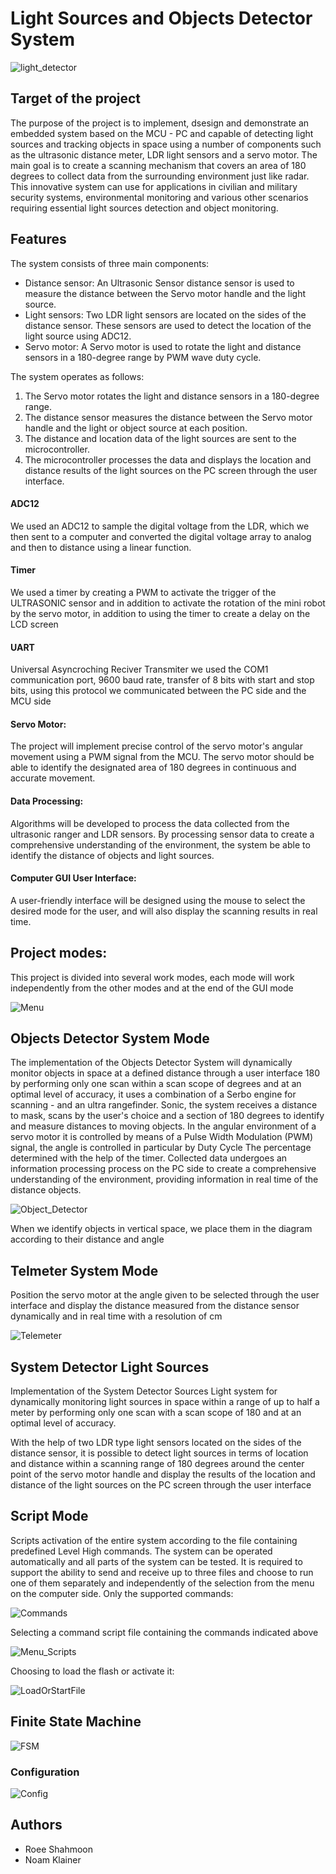 # Light Sources and Objects Detector System

![light_detector](Images/light_detector.jpeg)

## Target of the project 
 The purpose of the project is to implement, dsesign and demonstrate an embedded system based on the MCU - PC and capable of detecting light sources and tracking objects in space 
 using a number of components such as the ultrasonic distance meter, LDR light sensors and a servo motor. The main goal is to create a scanning mechanism that covers an area 
 of 180 degrees to collect data from the surrounding environment just like radar.
 This innovative system can use for applications in civilian and military security systems, environmental monitoring and various other scenarios requiring essential light sources 
 detection and object monitoring.

## Features

The system consists of three main components:

- Distance sensor: An Ultrasonic Sensor distance sensor is used to measure the distance between the Servo motor handle and the light source.
- Light sensors: Two LDR light sensors are located on the sides of the distance sensor. These sensors are used to detect the location of the light source using ADC12.
- Servo motor: A Servo motor is used to rotate the light and distance sensors in a 180-degree range by PWM wave duty cycle.

The system operates as follows:

1. The Servo motor rotates the light and distance sensors in a 180-degree range.
2. The distance sensor measures the distance between the Servo motor handle and the light or object source at each position.
3. The distance and location data of the light sources are sent to the microcontroller.
4. The microcontroller processes the data and displays the location and distance results of the light sources on the PC screen through the user interface.

#### ADC12
We used an ADC12 to sample the digital voltage from the LDR, which we then sent to a computer and converted the digital voltage array to analog and then to distance using a linear function.

#### Timer

We used a timer by creating a PWM to activate the trigger of the ULTRASONIC sensor and in addition to activate the rotation of the mini robot by the servo motor, in addition to using the timer to create a delay on the LCD screen

#### UART

Universal Asyncroching Reciver Transmiter we used the COM1 communication port, 9600 baud rate, transfer of 8 bits with start and stop bits, using this protocol we communicated between the PC side and the MCU side

#### Servo Motor: 
The project will implement precise control of the servo motor's angular movement using a PWM signal from the MCU. The servo motor should be able to identify the designated area of 180 degrees in continuous and accurate movement.

#### Data Processing:
Algorithms will be developed to process the data collected from the ultrasonic ranger and LDR sensors. By processing sensor data to create a comprehensive understanding of the environment, the system be able to identify the distance of objects and light sources.

#### Computer GUI User Interface:
A user-friendly interface will be designed using the mouse to select the desired mode for the user, and will also display the scanning results in real time.

## Project modes:

This project is divided into several work modes, each mode will work independently from the other modes and at the end of the GUI mode

![Menu](Images/Menu.png)


## Objects Detector System Mode

The implementation of the Objects Detector System will dynamically monitor objects in space at a defined distance through a user interface 180 by performing only one scan within a scan scope of degrees and at an optimal level of accuracy, it uses a combination of a Serbo engine for scanning - and an ultra rangefinder. Sonic, the system receives a distance to mask, scans by the user's choice and a section of 180 degrees to identify and measure distances to moving objects. In the angular environment of a servo motor it is controlled by means of a Pulse Width Modulation (PWM) signal, the angle is controlled in particular by Duty Cycle The percentage determined with the help of the timer. Collected data undergoes an information processing process on the PC side to create a comprehensive understanding of the environment, providing information in real time of the distance objects.

![Object_Detector](Images/Object_Detector.png)

When we identify objects in vertical space, we place them in the diagram according to their distance and angle

## Telmeter System Mode

Position the servo motor at the angle given to be selected through the user interface and display the distance measured from the distance sensor dynamically and in real time with a resolution of cm

![Telemeter](Images/Telemeter.png)


## System Detector Light Sources

Implementation of the System Detector Sources Light system for dynamically monitoring light sources in space within a range of up to half a meter by performing only one scan with a scan scope of 180 and at an optimal level of accuracy.

With the help of two LDR type light sensors located on the sides of the distance sensor, it is possible to detect light sources in terms of location and distance within a scanning range of 180 degrees around the center point of the servo motor handle and display the results of the location and distance of the light sources on the PC screen through the user interface

## Script Mode 
Scripts activation of the entire system according to the file containing predefined Level High commands. The system can be operated automatically and all parts of the system can be tested. It is required to support the ability to send and receive up to three files and choose to run one of them separately and independently of the selection from the menu on the computer side. Only the supported commands:

![Commands](Images/Commands.png)

Selecting a command script file containing the commands indicated above

![Menu_Scripts](Images/Menu_Scripts.png)

Choosing to load the flash or activate it:

![LoadOrStartFile](Images/LoadOrStartFile.png)


## Finite State Machine

![FSM](Images/State_machine.png)


### Configuration
![Config](Images/Config.png)

## Authors

- Roee Shahmoon
- Noam Klainer 
